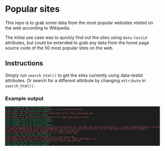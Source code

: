 # Popular sites

This repo is to grab some data from the most popular websites visited on the web according to Wikipedia.

The initial use case was to quickly find out the sites using `data-testid` attributes, but could be extended to grab any data from the home page source code of the 50 most popular sites on the web.

## Instructions

Simply run `search_html()` to get the sites currently using data-testid attributes. Or search for a different attribute by changing `attribute` in `search_html()`.

### Example output

![Example output](./readme_images/data-testid_popular_sites.png)
